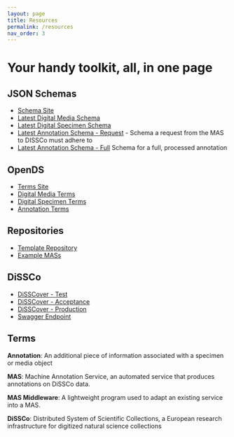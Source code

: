 ```yaml
---
layout: page
title: Resources
permalink: /resources
nav_order: 3
---
```

# Your handy toolkit, all, in one page

## JSON Schemas
- [Schema Site](https://schemas.dissco.tech/schemas/)
- [Latest Digital Media Schema](https://schemas.dissco.tech/schemas/fdo-type/digital-media/latest/digital-media.json)
- [Latest Digital Specimen Schema](https://schemas.dissco.tech/schemas/fdo-type/digital-specimen/latest/digital-specimen.json)
- [Latest Annotation Schema - Request](https://schemas.dissco.tech/schemas/developer-schema/annotation/latest/annotation-processing-request.json) - Schema a request from the MAS to DISSCo must adhere to 
- [Latest Annotation Schema - Full](https://schemas.dissco.tech/schemas/fdo-type/annotation/latest/annotation.json) Schema for a full, processed annotation

## OpenDS
- [Terms Site](https://terms.dissco.tech/)
- [Digital Media Terms](https://terms.dissco.tech/digital-media-terms)
- [Digital Specimen Terms](https://terms.dissco.tech/digital-specimen-terms)
- [Annotation Terms](https://terms.dissco.tech/annotation-terms)

## Repositories
- [Template Repository](https://github.com/diSSCo/machine-annotation-service-template)
- [Example MASs](https://github.com/DiSSCo/demo-enrichment-service-image/)

## DiSSCo
- [DiSSCover - Test](https://dev.dissco.tech/)
- [DiSSCover - Acceptance](https://sandbox.dissco.tech/)
- [DiSSCover - Production](https://disscover.dissco.eu/) 
- [Swagger Endpoint]()

## Terms

**Annotation**: An additional piece of information associated with a specimen or media object

**MAS**: Machine Annotation Service, an automated service that produces annotations on DiSSCo data.

**MAS Middleware**: A lightweight program used to adapt an existing service into a MAS.

**DiSSCo**: Distributed System of Scientific Collections, a European research infrastructure for digitized natural science collections